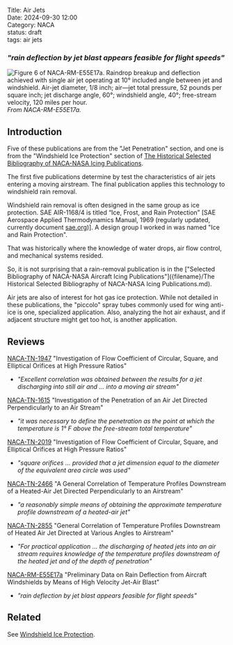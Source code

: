 Title: Air Jets  
Date: 2024-09-30 12:00  
Category: NACA  
status: draft  
tags: air jets  

### _"rain deflection by jet blast appears feasible for flight speeds"_  

![Figure 6 of NACA-RM-E55E17a. Raindrop breakup and deflection achieved with single air jet operating at 10°
included angle between jet and windshield. Air-jet diameter, 1/8 inch; air—jet total
pressure, 52 pounds per square inch; jet discharge angle, 60°; windshield angle, 40°;
free-stream velocity, 120 miles per hour.](/images%2FNACA-RM-E55E17a%2FFigure%206.png)  
_From NACA-RM-E55E17a._

## Introduction  

Five of these publications are from the "Jet Penetration" section, 
and one is from the "Windshield Ice Protection" section 
of [The Historical Selected Bibliography of NACA-NASA Icing Publications](The%20Historical%20Selected%20Bibliography%20of%20NACA-NASA%20Icing%20Publications.md).  

The first five publications determine by test the characteristics of air jets entering a moving airstream. 
The final publication applies this technology to windshield rain removal.  

Windshield rain removal is often designed in the same group as ice protection. 
SAE AIR-1168/4 is titled “Ice, Frost, and Rain Protection” [SAE Aerospace Applied Thermodynamics Manual, 1969 (regularly updated, currently document [sae.org](https://www.sae.org/standards/content/air1168/4/))]. 
A design group I worked in was named "Ice and Rain Protection". 

That was historically where the knowledge of water drops, 
air flow control, and mechanical systems resided. 

So, it is not surprising that a rain-removal publication is in the 
["Selected Bibliography of NACA-NASA Aircraft Icing Publications"]({filename}/The Historical Selected Bibliography of NACA-NASA Icing Publications.md).    

Air jets are also of interest for hot gas ice protection. 
While not detailed in these publications, 
the "piccolo" spray tubes commonly used for wing anti-ice is one, specialized application. 
Also, analyzing the hot air exhaust, and if adjacent structure might get too hot, is another application.  
 
## Reviews  

[NACA-TN-1947]({filename}NACA-TN-1947.md) "Investigation of Flow Coefficient of Circular, Square, and Elliptical Orifices at High Pressure Ratios"   

- _"Excellent correlation was obtained between the results for a jet discharging into still air and ... into a moving air stream"_  

[NACA-TN-1615]({filename}NACA-TN-1615.md) "Investigation of the Penetration of an Air Jet Directed Perpendicularly to an Air Stream"  

- _"it was necessary to define the penetration as the point at which the temperature is 1° F above the free-stream total temperature"_  

[NACA-TN-2019]({filename}NACA-TN-2019.md) "Investigation of Flow Coefficient of Circular, Square, and Elliptical Orifices at High Pressure Ratios"  

- _"square orifices ... provided that a jet dimension equal to the diameter of the equivalent area circle was used"_  

[NACA-TN-2466]({filename}NACA-TN-2466.md) "A General Correlation of Temperature Profiles Downstream of a Heated-Air Jet Directed Perpendicularly to an Airstream"  

- _"a reasonably simple means of obtaining the approximate temperature profile downstream of a heated-air jet"_  

[NACA-TN-2855]({filename}NACA-TN-2855.md)  "General Correlation of Temperature Profiles Downstream of Heated Air Jet Directed at Various Angles to Airstream"  

- _"For practical application ... the discharging of heated jets into an air stream requires knowledge of the temperature profiles downstream of the heated jet and of the depth of penetration"_  

[NACA-RM-E55E17a]({filename}NACA-RM-E55E17a.md) "Preliminary Data on Rain Deflection from Aircraft Windshields by Means of High Velocity Jet-Air Blast"   

- _"rain deflection by jet blast appears feasible for flight speeds"_  

## Related  

See [Windshield Ice Protection]({filename}windshield%20ice%20protection.md).  
 